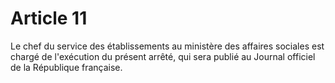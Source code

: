 # Article 11

Le chef du service des établissements au ministère des affaires sociales est chargé de l'exécution du présent arrêté, qui sera publié au Journal officiel de la République française.
